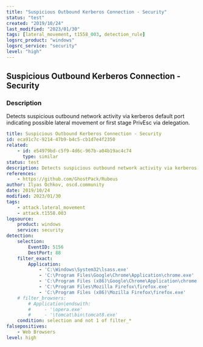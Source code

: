 ```yaml
---
title: "Suspicious Outbound Kerberos Connection - Security"
status: "test"
created: "2019/10/24"
last_modified: "2023/01/30"
tags: [lateral_movement, t1558_003, detection_rule]
logsrc_product: "windows"
logsrc_service: "security"
level: "high"
---
```


## Suspicious Outbound Kerberos Connection - Security

### Description

Detects suspicious outbound network activity via kerberos default port indicating possible lateral movement or first stage PrivEsc via delegation.

```yml
title: Suspicious Outbound Kerberos Connection - Security
id: eca91c7c-9214-47b9-b4c5-cb1d7e4f2350
related:
    - id: e54979bd-c5f9-4d6c-967b-a04b19ac4c74
      type: similar
status: test
description: Detects suspicious outbound network activity via kerberos default port indicating possible lateral movement or first stage PrivEsc via delegation.
references:
    - https://github.com/GhostPack/Rubeus
author: Ilyas Ochkov, oscd.community
date: 2019/10/24
modified: 2023/01/30
tags:
    - attack.lateral_movement
    - attack.t1558.003
logsource:
    product: windows
    service: security
detection:
    selection:
        EventID: 5156
        DestPort: 88
    filter_exact:
        Application:
            - 'C:\Windows\System32\lsass.exe'
            - 'C:\Program Files\Google\Chrome\Application\chrome.exe'
            - 'C:\Program Files (x86)\Google\Chrome\Application\chrome.exe'
            - 'C:\Program Files\Mozilla Firefox\firefox.exe'
            - 'C:\Program Files (x86)\Mozilla Firefox\firefox.exe'
    # filter_browsers:
        # Application|endswith:
        #     - '\opera.exe'
        #     - '\tomcat\bin\tomcat8.exe'
    condition: selection and not 1 of filter_*
falsepositives:
    - Web Browsers
level: high

```
